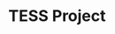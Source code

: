 # TESS Project


<!--<p align="center">
<img src="https://github.com/Gaiana/nirdust/blob/main/docs/source/_static/logo.png?raw=true" alt="logo" height="200"/>
</p>

[![PyPi Version](https://badge.fury.io/py/nirdust.svg)](https://badge.fury.io/py/nirdust)
[![Nirdust](https://github.com/Gaiana/nirdust/actions/workflows/nirdust_ci.yml/badge.svg)](https://github.com/Gaiana/nirdust/actions/workflows/nirdust_ci.yml)
[![https://github.com/leliel12/diseno_sci_sfw](https://img.shields.io/badge/DiSoftCompCi-FAMAF-ffda00)](https://github.com/leliel12/diseno_sci_sfw)
[![Documentation Status](https://readthedocs.org/projects/nirdust/badge/?version=latest)](https://nirdust.readthedocs.io/en/latest/?badge=latest)
[![Coverage Status](https://coveralls.io/repos/github/Gaiana/nirdust/badge.svg?branch=main)](https://coveralls.io/github/Gaiana/nirdust?branch=main)
[![Python 3.8+](https://img.shields.io/badge/python-3.8+-blue.svg)](https://www.python.org/downloads/release/python-370/)
[![License: MIT](https://img.shields.io/badge/License-MIT-blue.svg)](https://opensource.org/licenses/MIT)
[![arXiv](https://img.shields.io/badge/arXiv-2401.01888-b31b1b.svg)](https://arxiv.org/abs/2401.01888) 

This project is a summary of many codes made for my postdoctoral research in Astrophysics on transiting exoplanets.
Implementing many techniques such as a lot of data extraction and downloading. In this programme we use CVS tables from the Exoplanet data base and photometric data from the TESS satellite observatory. We filtered the important information we needed in the exoplanet tables. We select in detail the photometric data with specific carefully in not include duplicated light curves, and checking the cadence needed.
After the data were correctly cured, we started with the photometric analysis using the Box-Least-Square algorithm, looking for periodic signals in two different stages, for known RV (Radial Velocity) planets and for new planets. We also performed a theoritical modelling of light curves to compare with the observational data corresponding to the knonw planets.

## Motivation:
The motivation of this work was to search for transit signals of known RV (Radial Velocity) planets using TESS data focusing on low-mass planets with sizes smaller than Neptune. Additionally, to achieve high geometric transit probabilities, we aplied some conditioms to filter the selected data.
The detection of exoplanets by means of both transits and RVs is of importance because this allows the characterization of their bulk densities and internal compositions.

## Features

The research was performed in two stages, first we looked for transits signals sing BLS algorithm , and then we performed transit models from literature parameters and using an analytical relationships between
masses and radii for three different compositions (Fortney et al., 2007b,a).




Footnote: the hot dust component may or may not be present in your type 2 
nuclei, do not get disappointed if NIRDust finds nothing.


## Requeriments

You will need Python 3.8 or higher to run NIRDust.



## Citation

If you use *NIRDust* in a scientific publication, we would appreciate citations to the following paper:

> Gaspar, Gaia and Chalela, Martín and Cabral, Juan and Alacoria, José and Mast, Damián and Díaz, Rubén J (2024). 
> NIRDust: probing hot dust emission around type 2 AGN using K-band spectra. 10.1093/mnras/stae008

### Bibtex

```bibtex
@article{10.1093/mnras/stae008,
    author = {Gaspar, Gaia and Chalela, Martín and Cabral, Juan and Alacoria, José and Mast, Damián and Díaz, Rubén J},
    title = "{nirdust: probing hot dust emission around type 2 AGN using K-band spectra}",
    journal = {Monthly Notices of the Royal Astronomical Society},
    volume = {528},
    number = {2},
    pages = {2952-2963},
    year = {2024},
    month = {01},
    issn = {0035-8711},
    doi = {10.1093/mnras/stae008},
    url = {https://doi.org/10.1093/mnras/stae008},
    eprint = {https://academic.oup.com/mnras/article-pdf/528/2/2952/56541590/stae008.pdf},
}
```

Full-text: [https://arxiv.org/abs/1912.09585](https://arxiv.org/abs/2401.01888)

-->

